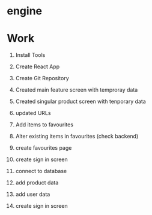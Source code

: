 # engine

# Work

1. Install Tools
2. Create React App
3. Create Git Repository
4. Created main feature screen with temproray data
5. Created singular product screen with tenporary data
6. updated URLs

7. Add items to favourites
8. Alter existing items in favourites (check backend)
9. create favourites page
10. create sign in screen
11. connect to database

12. add product data
13. add user data
14. create sign in screen
